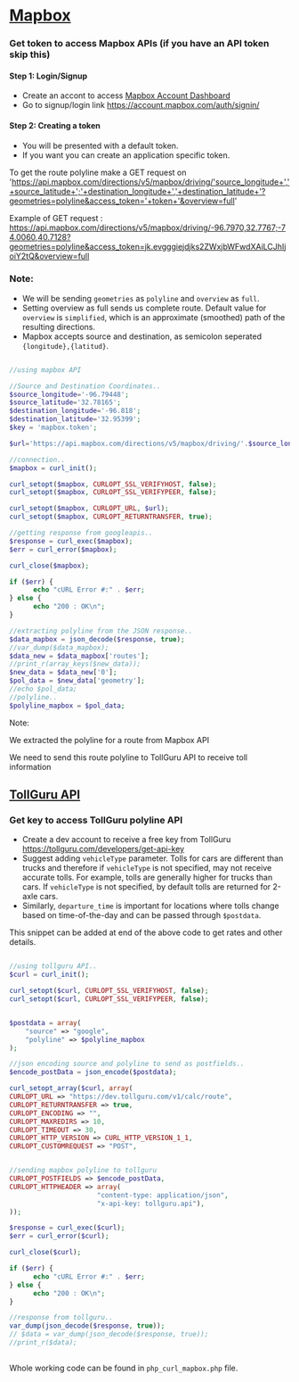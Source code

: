 # [Mapbox](https://www.mapbox.com/)

### Get token to access Mapbox APIs (if you have an API token skip this)
#### Step 1: Login/Signup
* Create an accont to access [Mapbox Account Dashboard](https://account.mapbox.com/)
* Go to signup/login link https://account.mapbox.com/auth/signin/

#### Step 2: Creating a token
* You will be presented with a default token.
* If you want you can create an application specific token.


To get the route polyline make a GET request on 'https://api.mapbox.com/directions/v5/mapbox/driving/'source_longitude+','+source_latitude+';'+destination_longitude+','+destination_latitude+'?geometries=polyline&access_token='+token+'&overview=full'

Example of GET request : https://api.mapbox.com/directions/v5/mapbox/driving/-96.7970,32.7767;-74.0060,40.7128?geometries=polyline&access_token=jk.evgggiejdjks2ZWxjbWFwdXAiLCJhIjoiY2tQ&overview=full

### Note:
* We will be sending `geometries` as `polyline` and `overview` as `full`.
* Setting overview as full sends us complete route. Default value for `overview` is `simplified`, which is an approximate (smoothed) path of the resulting directions.
* Mapbox accepts source and destination, as semicolon seperated
  `{longitude},{latitud}`.

```php

//using mapbox API

//Source and Destination Coordinates..
$source_longitude='-96.79448';
$source_latitude='32.78165';
$destination_longitude='-96.818';
$destination_latitude='32.95399';
$key = 'mapbox.token';

$url='https://api.mapbox.com/directions/v5/mapbox/driving/'.$source_longitude.','.$source_latitude.';'.$destination_longitude.','.$destination_latitude.'?geometries=polyline&access_token='.$key.'&overview=full';

//connection..
$mapbox = curl_init();

curl_setopt($mapbox, CURLOPT_SSL_VERIFYHOST, false);
curl_setopt($mapbox, CURLOPT_SSL_VERIFYPEER, false);

curl_setopt($mapbox, CURLOPT_URL, $url);
curl_setopt($mapbox, CURLOPT_RETURNTRANSFER, true);

//getting response from googleapis..
$response = curl_exec($mapbox);
$err = curl_error($mapbox);

curl_close($mapbox);

if ($err) {
	  echo "cURL Error #:" . $err;
} else {
	  echo "200 : OK\n";
}

//extracting polyline from the JSON response..
$data_mapbox = json_decode($response, true);
//var_dump($data_mapbox);
$data_new = $data_mapbox['routes'];
//print_r(array_keys($new_data));
$new_data = $data_new['0'];
$pol_data = $new_data['geometry'];
//echo $pol_data;
//polyline..
$polyline_mapbox = $pol_data;

```

Note:

We extracted the polyline for a route from Mapbox API

We need to send this route polyline to TollGuru API to receive toll information

## [TollGuru API](https://tollguru.com/developers/docs/)

### Get key to access TollGuru polyline API
* Create a dev account to receive a free key from TollGuru https://tollguru.com/developers/get-api-key
* Suggest adding `vehicleType` parameter. Tolls for cars are different than trucks and therefore if `vehicleType` is not specified, may not receive accurate tolls. For example, tolls are generally higher for trucks than cars. If `vehicleType` is not specified, by default tolls are returned for 2-axle cars. 
* Similarly, `departure_time` is important for locations where tolls change based on time-of-the-day and can be passed through `$postdata`.

This snippet can be added at end of the above code to get rates and other details.
```php

//using tollguru API..
$curl = curl_init();

curl_setopt($curl, CURLOPT_SSL_VERIFYHOST, false);
curl_setopt($curl, CURLOPT_SSL_VERIFYPEER, false);


$postdata = array(
	"source" => "google",
	"polyline" => $polyline_mapbox
);

//json encoding source and polyline to send as postfields..
$encode_postData = json_encode($postdata);

curl_setopt_array($curl, array(
CURLOPT_URL => "https://dev.tollguru.com/v1/calc/route",
CURLOPT_RETURNTRANSFER => true,
CURLOPT_ENCODING => "",
CURLOPT_MAXREDIRS => 10,
CURLOPT_TIMEOUT => 30,
CURLOPT_HTTP_VERSION => CURL_HTTP_VERSION_1_1,
CURLOPT_CUSTOMREQUEST => "POST",


//sending mapbox polyline to tollguru
CURLOPT_POSTFIELDS => $encode_postData,
CURLOPT_HTTPHEADER => array(
				      "content-type: application/json",
				      "x-api-key: tollguru.api"),
));

$response = curl_exec($curl);
$err = curl_error($curl);

curl_close($curl);

if ($err) {
	  echo "cURL Error #:" . $err;
} else {
	  echo "200 : OK\n";
}

//response from tollguru..
var_dump(json_decode($response, true));
// $data = var_dump(json_decode($response, true));
//print_r($data);
    
```

Whole working code can be found in `php_curl_mapbox.php` file.
